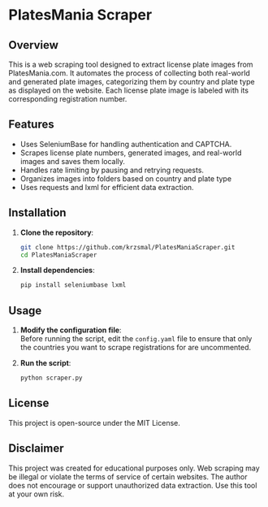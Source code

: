 # PlatesMania Scraper

## Overview

This is a web scraping tool designed to extract license plate images from PlatesMania.com. It automates the process of collecting both real-world and generated plate images, categorizing them by country and plate type as displayed on the website. Each license plate image is labeled with its corresponding registration number.

## Features

* Uses SeleniumBase for handling authentication and CAPTCHA.
* Scrapes license plate numbers, generated images, and real-world images and saves them locally.
* Handles rate limiting by pausing and retrying requests.
* Organizes images into folders based on country and plate type
* Uses requests and lxml for efficient data extraction.

## Installation

1. **Clone the repository**:
   ```sh
   git clone https://github.com/krzsmal/PlatesManiaScraper.git
   cd PlatesManiaScraper
   ```

2. **Install dependencies**:
   ```sh
   pip install seleniumbase lxml
   ```

## Usage

1. **Modify the configuration file**:  
   Before running the script, edit the `config.yaml` file to ensure that only the countries you want to scrape registrations for are uncommented.  

2. **Run the script**:
    ```sh
    python scraper.py
    ```

## License

This project is open-source under the MIT License.

## Disclaimer

This project was created for educational purposes only. Web scraping may be illegal or violate the terms of service of certain websites. The author does not encourage or support unauthorized data extraction. Use this tool at your own risk.